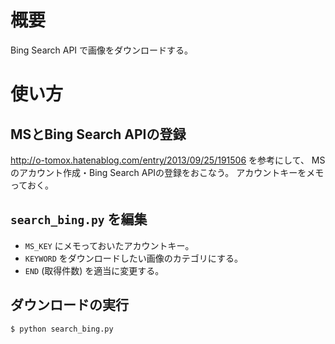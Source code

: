 # 概要

Bing Search API で画像をダウンロードする。

# 使い方

## MSとBing Search APIの登録
http://o-tomox.hatenablog.com/entry/2013/09/25/191506
を参考にして、
MSのアカウント作成・Bing Search APIの登録をおこなう。
アカウントキーをメモっておく。

## `search_bing.py` を編集

* `MS_KEY` にメモっておいたアカウントキー。
* `KEYWORD` をダウンロードしたい画像のカテゴリにする。
* `END` (取得件数) を適当に変更する。

## ダウンロードの実行
```
$ python search_bing.py
```

